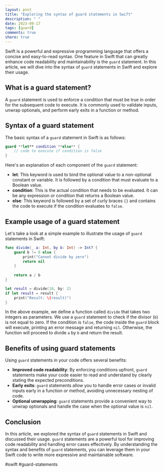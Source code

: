 ```yaml
---
layout: post
title: "Exploring the syntax of guard statements in Swift"
description: " "
date: 2023-09-17
tags: [guard]
comments: true
share: true
---
```


Swift is a powerful and expressive programming language that offers a concise and easy-to-read syntax. One feature in Swift that can greatly enhance code readability and maintainability is the `guard` statement. In this article, we will dive into the syntax of `guard` statements in Swift and explore their usage.

## What is a guard statement?

A `guard` statement is used to enforce a condition that must be true in order for the subsequent code to execute. It is commonly used to validate inputs, unwrap optionals, and perform early exits in a function or method.

## Syntax of a guard statement

The basic syntax of a `guard` statement in Swift is as follows:

```swift
guard **let** condition **else** {
    // code to execute if condition is false
}
```

Here's an explanation of each component of the `guard` statement:

- **let**: This keyword is used to bind the optional value to a non-optional constant or variable. It is followed by a condition that must evaluate to a Boolean value.
- **condition**: This is the actual condition that needs to be evaluated. It can be any expression or condition that returns a Boolean value.
- **else**: This keyword is followed by a set of curly braces `{}` and contains the code to execute if the condition evaluates to `false`.

## Example usage of a guard statement

Let's take a look at a simple example to illustrate the usage of `guard` statements in Swift:

```swift
func divide(_ a: Int, by b: Int) -> Int? {
    guard b != 0 else {
        print("Cannot divide by zero")
        return nil
    }
    
    return a / b
}

let result = divide(10, by: 2)
if let result = result {
    print("Result: \(result)")
}
```

In the above example, we define a function called `divide` that takes two integers as parameters. We use a `guard` statement to check if the divisor (`b`) is not equal to zero. If the condition is `false`, the code inside the `guard` block will execute, printing an error message and returning `nil`. Otherwise, the function will proceed to divide `a` by `b` and return the result.

## Benefits of using guard statements

Using `guard` statements in your code offers several benefits:

- **Improved code readability**: By enforcing conditions upfront, `guard` statements make your code easier to read and understand by clearly stating the expected preconditions.
- **Early exits**: `guard` statements allow you to handle error cases or invalid inputs early in a function or method, avoiding unnecessary nesting of code.
- **Optional unwrapping**: `guard` statements provide a convenient way to unwrap optionals and handle the case when the optional value is `nil`.

## Conclusion

In this article, we explored the syntax of `guard` statements in Swift and discussed their usage. `guard` statements are a powerful tool for improving code readability and handling error cases effectively. By understanding the syntax and benefits of `guard` statements, you can leverage them in your Swift code to write more expressive and maintainable software.

#swift #guard-statements